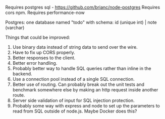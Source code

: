 Requires postgres sql - https://github.com/brianc/node-postgres
Requires cors npm.
Requires performance-now

Postgres:
one database named "todo" with schema:
id (unique int) | note (varchar)

Things that could be improved:

1. Use binary data instead of string data to send over the wire.
2. Have to fix up CORS properly.
3. Better responses to the client.
4. Better error handling.
5. Probably better way to handle SQL queries rather than inline in the backend.
6. Use a connection pool instead of a single SQL connection.
7. Better use of routing. Can probably break out the unit tests and benchmark somewhere else by making an http request inside another route.
8. Server side validation of input for SQL injection protection.
9. Probably some way with express and node to set up the parameters to read from SQL outside of node.js. Maybe Docker does this?
